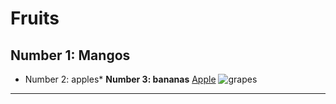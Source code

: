 # Fruits
## Number 1: Mangos
* Number 2: apples*
**Number 3: bananas**
[Apple](https://www.apple.com/)
![grapes](https://m.media-amazon.com/images/S/assets.wholefoodsmarket.com//content/08/cc/7ce0dba74d8c82347bf2a26dc6fa/seasons-sweetest-grapes-hero.jpg)

***
